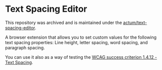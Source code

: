 # Text Spacing Editor

This repository was archived and is maintained under the [actum/text-spacing-editor](https://github.com/actum/text-spacing-editor).

A browser extension that allows you to set custom values for the following text spacing properties: Line height, letter spacing, word spacing, and paragraph spacing.

You can use it also as a way of testing the [WCAG success criterion 1.4.12 - Text Spacing](https://www.w3.org/WAI/WCAG21/Understanding/text-spacing.html).
